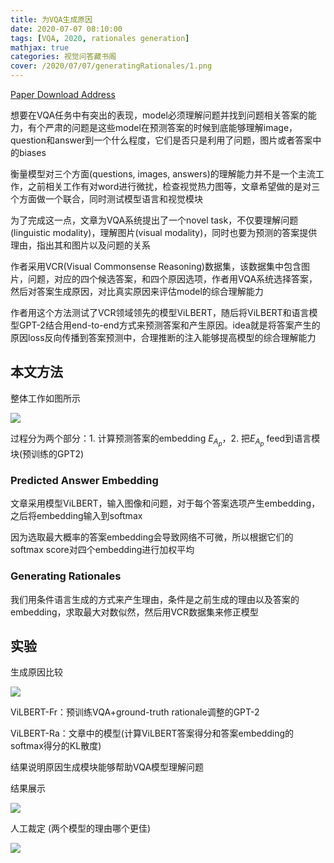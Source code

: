 ```yaml
---
title: 为VQA生成原因
date: 2020-07-07 08:10:00
tags: [VQA, 2020, rationales generation]
mathjax: true
categories: 视觉问答藏书阁
cover: /2020/07/07/generatingRationales/1.png
---
```

[Paper Download Address](https://arxiv.org/abs/2004.02032)

想要在VQA任务中有突出的表现，model必须理解问题并找到问题相关答案的能力，有个严肃的问题是这些model在预测答案的时候到底能够理解image，question和answer到一个什么程度，它们是否只是利用了问题，图片或者答案中的biases

衡量模型对三个方面(questions, images, answers)的理解能力并不是一个主流工作，之前相关工作有对word进行微扰，检查视觉热力图等，文章希望做的是对三个方面做一个联合，同时测试模型语言和视觉模块

为了完成这一点，文章为VQA系统提出了一个novel task，不仅要理解问题(linguistic modality)，理解图片(visual modality)，同时也要为预测的答案提供理由，指出其和图片以及问题的关系

作者采用VCR(Visual Commonsense Reasoning)数据集，该数据集中包含图片，问题，对应的四个候选答案，和四个原因选项，作者用VQA系统选择答案，然后对答案生成原因，对比真实原因来评估model的综合理解能力

作者用这个方法测试了VCR领域领先的模型ViLBERT，随后将ViLBERT和语言模型GPT-2结合用end-to-end方式来预测答案和产生原因。idea就是将答案产生的原因loss反向传播到答案预测中，合理推断的注入能够提高模型的综合理解能力

## 本文方法

整体工作如图所示

![](1.png)

过程分为两个部分：1. 计算预测答案的embedding $E_{A_p}$，2. 把$E_{A_p}$ feed到语言模块(预训练的GPT2)

### Predicted Answer Embedding

文章采用模型ViLBERT，输入图像和问题，对于每个答案选项产生embedding，之后将embedding输入到softmax

因为选取最大概率的答案embedding会导致网络不可微，所以根据它们的softmax score对四个embedding进行加权平均

### Generating Rationales

我们用条件语言生成的方式来产生理由，条件是之前生成的理由以及答案的embedding，求取最大对数似然，然后用VCR数据集来修正模型

## 实验

生成原因比较

![](2.png)

ViLBERT-Fr：预训练VQA+ground-truth rationale调整的GPT-2

ViLBERT-Ra：文章中的模型(计算ViLBERT答案得分和答案embedding的softmax得分的KL散度)

结果说明原因生成模块能够帮助VQA模型理解问题

结果展示

![](3.png)

人工裁定 (两个模型的理由哪个更佳)

![](4.png)
